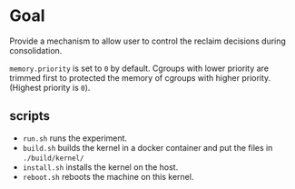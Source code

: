 # Goal

Provide a mechanism to allow user to control the reclaim decisions during consolidation.

`memory.priority` is set to `0` by default. Cgroups with lower priority are trimmed first to protected the memory of cgroups with higher priority. (Highest priority is `0`).

## scripts

* `run.sh` runs the experiment.
* `build.sh` builds the kernel in a docker container and put the files in `./build/kernel/`
* `install.sh` installs the kernel on the host.
* `reboot.sh` reboots the machine on this kernel.
